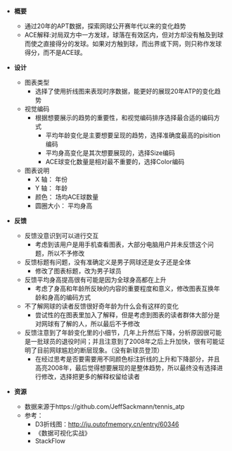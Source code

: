 - **概要**
	- 通过20年的APT数据，探索网球公开赛年代以来的变化趋势
	- ACE解释:对局双方中一方发球，球落在有效区内，但对方却没有触及到球而使之直接得分的发球。如果对方触到球，而出界或下网，则只称作发球得分，而不是ACE球。
- **设计**
	- 图表类型
		- 选择了使用折线图来表现时序数据，能更好的展现20年ATP的变化趋势
	- 视觉编码
		- 根据想要展示的趋势的重要性，和视觉编码排序选择最合适的编码方式
			- 平均年龄变化是主要想要呈现的趋势，选择准确度最高的pisition编码
			- 平均身高变化是其次想要展现的，选择Size编码
			- ACE球变化数量是相对最不重要的，选择Color编码
	- 图表说明
		- X 轴： 年份
		- Y 轴： 年龄
		- 颜色： 场均ACE球数量
		- 圆圈大小： 平均身高
	
- **反馈**
	- 反馈没意识到可以进行交互
		- 考虑到该用户是用手机查看图表，大部分电脑用户并未反馈这个问题，所以不予修改
	- 反馈标题有问题，没有准确定义是男子网球还是女子还是全体
		- 修改了图表标题，改为男子球员
	- 反馈平均身高提高很有可能是因为全球身高都在上升
		- 考虑了身高和年龄所反映的内容的重要程度和意义，修改图表互换年龄和身高的编码方式
	- 不了解网球的读者反馈很好奇年龄为什么会有这样的变化
		- 尝试性的在图表里加入了解释，但是考虑到图表的读者群体大部分是对网球有了解的人，所以最后不予修改
	- 反馈注意到了年龄变化里的小细节，几年上升然后下降，分析原因很可能是一批球员的退役时间；并且注意到了2008年之后上升加快，很有可能证明了目前网球尴尬的断层现象。（没有新球员登顶）
		- 在经过思考是否要需要用不同颜色标注折线的上升和下降部分，并且高亮2008年，最后觉得想要展现的是整体趋势，所以最终没有选择进行修改，选择把更多的解释权留给读者
- **资源**
	- 数据来源于https://github.com/JeffSackmann/tennis_atp
	- 参考：
		- D3折线图：http://ju.outofmemory.cn/entry/60346
		- 《数据可视化实战》
		- StackFlow
	
